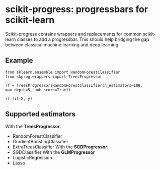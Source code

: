 # scikit-progress: progressbars for scikit-learn

Scikit-progress contains wrappers and replacements for common scikit-learn classes to add a progressbar. This should help bridging the gap between classical machine learning and deep learning



## Example
```
from sklearn.ensemble import RandomForestClassifier
from skprog.wrappers import TreesProgressor

rf = TreesProgressor(RandomForestClassifier(n_estimators=100, max_depth=5, oob_score=True))

rf.fit(X, y)
```

## Supported estimators
With the **TreesProgressor**:
- RandomForestClassifier
- GradientBoostingClassifier
- ExtraTreesClassifier
With the **SGDProgressor**:
- SGDClassifier
With the **GLMProgressor**
- LogisticRegression
- Lasso
